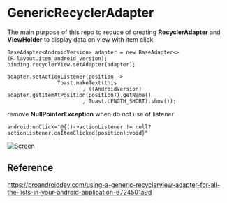 # GenericRecyclerAdapter

The main purpose of this repo to reduce of creating **RecyclerAdapter** and **ViewHolder** to display data on view with item click
```
BaseAdapter<AndroidVersion> adapter = new BaseAdapter<>(R.layout.item_android_version);
binding.recyclerView.setAdapter(adapter);
```

```
adapter.setActionListener(position ->
                Toast.makeText(this
                        , ((AndroidVersion) adapter.getItemAtPosition(position)).getName()
                        , Toast.LENGTH_SHORT).show());
```


remove **NullPointerException** when do not use of listener
```
android:onClick="@{()->actionListener != null? actionListener.onItemClicked(position):void}"
```

![Screen](../master/screenshot/image.png)


## Reference 
https://proandroiddev.com/using-a-generic-recyclerview-adapter-for-all-the-lists-in-your-android-application-6724501a9d

